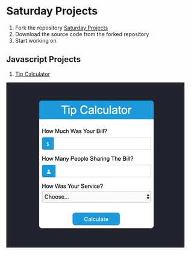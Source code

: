 # Saturday Projects

1. Fork the repository [Saturday Projects](https://github.com/seytechschool/saturday-projects)
2. Download the source code from the forked repository
3. Start working on

## Javascript Projects

1. [Tip Calculator](https://github.com/seytechschool/saturday-projects/tree/master/javascript/1)

![Tip Calculator](./javascript/1/images/tip.png)